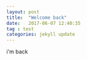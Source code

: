 ```yaml
---
layout: post
title:  "Welcome back"
date:   2017-06-07 12:40:35
tag : test
categories: jekyll update
---
```

i'm back